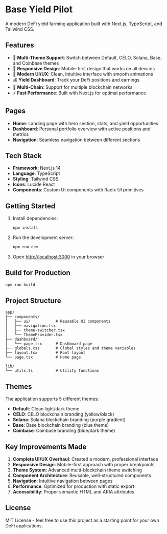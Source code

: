 # Base Yield Pilot

A modern DeFi yield farming application built with Next.js, TypeScript, and Tailwind CSS.

## Features

- 🎨 **Multi-Theme Support**: Switch between Default, CELO, Solana, Base, and Coinbase themes
- 📱 **Responsive Design**: Mobile-first design that works on all devices
- 🚀 **Modern UI/UX**: Clean, intuitive interface with smooth animations
- 💰 **Yield Dashboard**: Track your DeFi positions and earnings
- 🔗 **Multi-Chain**: Support for multiple blockchain networks
- ⚡ **Fast Performance**: Built with Next.js for optimal performance

## Pages

- **Home**: Landing page with hero section, stats, and yield opportunities
- **Dashboard**: Personal portfolio overview with active positions and metrics
- **Navigation**: Seamless navigation between different sections

## Tech Stack

- **Framework**: Next.js 14
- **Language**: TypeScript
- **Styling**: Tailwind CSS
- **Icons**: Lucide React
- **Components**: Custom UI components with Radix UI primitives

## Getting Started

1. Install dependencies:
   ```bash
   npm install
   ```

2. Run the development server:
   ```bash
   npm run dev
   ```

3. Open [http://localhost:3000](http://localhost:3000) in your browser

## Build for Production

```bash
npm run build
```

## Project Structure

```
app/
├── components/
│   ├── ui/           # Reusable UI components
│   ├── navigation.tsx
│   ├── theme-switcher.tsx
│   └── ThemeProvider.tsx
├── dashboard/
│   └── page.tsx      # Dashboard page
├── globals.css       # Global styles and theme variables
├── layout.tsx        # Root layout
└── page.tsx          # Home page

lib/
└── utils.ts          # Utility functions
```

## Themes

The application supports 5 different themes:
- **Default**: Clean light/dark theme
- **CELO**: CELO blockchain branding (yellow/black)
- **Solana**: Solana blockchain branding (purple gradient)
- **Base**: Base blockchain branding (blue theme)
- **Coinbase**: Coinbase branding (blue/dark theme)

## Key Improvements Made

1. **Complete UI/UX Overhaul**: Created a modern, professional interface
2. **Responsive Design**: Mobile-first approach with proper breakpoints
3. **Theme System**: Advanced multi-blockchain theme switching
4. **Component Architecture**: Reusable, well-structured components
5. **Navigation**: Intuitive navigation between pages
6. **Performance**: Optimized for production with static export
7. **Accessibility**: Proper semantic HTML and ARIA attributes

## License

MIT License - feel free to use this project as a starting point for your own DeFi applications.